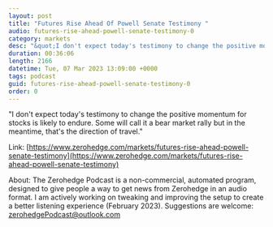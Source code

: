 ```yaml
---
layout: post
title: "Futures Rise Ahead Of Powell Senate Testimony "
audio: futures-rise-ahead-powell-senate-testimony-0
category: markets
desc: "&quot;I don't expect today's testimony to change the positive momentum for stocks is likely to endure.  Some will call it a bear market rally but in the meantime, that's the direction of travel.&quot;"
duration: 00:36:06
length: 2166
datetime: Tue, 07 Mar 2023 13:09:00 +0000
tags: podcast
guid: futures-rise-ahead-powell-senate-testimony-0
order: 0
---
```

&quot;I don't expect today's testimony to change the positive momentum for stocks is likely to endure.  Some will call it a bear market rally but in the meantime, that's the direction of travel.&quot;

Link: [https://www.zerohedge.com/markets/futures-rise-ahead-powell-senate-testimony](https://www.zerohedge.com/markets/futures-rise-ahead-powell-senate-testimony)

About: The Zerohedge Podcast is a non-commercial, automated program, designed to give people a way to get news from Zerohedge in an audio format.  I am actively working on tweaking and improving the setup to create a better listening experience (February 2023).  Suggestions are welcome: [zerohedgePodcast@outlook.com](mailto:zerohedgePodcast@outlook.com)
